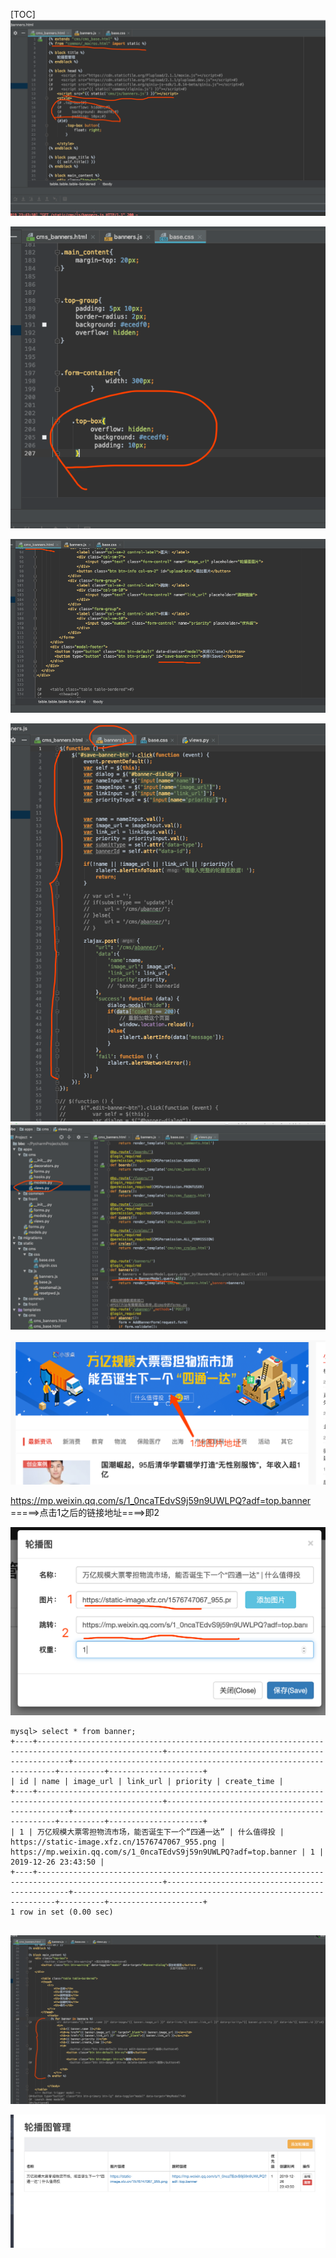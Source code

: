 [TOC]
![86276049.png](170_files/86276049.png)

![86298773.png](170_files/86298773.png)

![86340723.png](170_files/86340723.png)

![1683.png](170_files/1683.png)
![45005.png](170_files/45005.png)

![85352919.png](170_files/85352919.png)

https://mp.weixin.qq.com/s/1_0ncaTEdvS9j59n9UWLPQ?adf=top.banner  =====>点击1之后的链接地址====>即2

![85317551.png](170_files/85317551.png)


```
mysql> select * from banner;
+----+--------------------------------------------------------------------------------------------------+------------------------------------------------+------------------------------------------------------------------+----------+---------------------+
| id | name | image_url | link_url | priority | create_time |
+----+--------------------------------------------------------------------------------------------------+------------------------------------------------+------------------------------------------------------------------+----------+---------------------+
| 1 | 万亿规模大票零担物流市场，能否诞生下一个“四通一达” | 什么值得投 | https://static-image.xfz.cn/1576747067_955.png | https://mp.weixin.qq.com/s/1_0ncaTEdvS9j59n9UWLPQ?adf=top.banner | 1 | 2019-12-26 23:43:50 |
+----+--------------------------------------------------------------------------------------------------+------------------------------------------------+------------------------------------------------------------------+----------+---------------------+
1 row in set (0.00 sec)


```

![79285.png](170_files/79285.png)

![96362.png](170_files/96362.png)